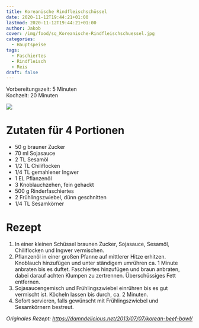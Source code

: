 ```yaml
---
title: Koreanische Rindfleischschüssel
date: 2020-11-12T19:44:21+01:00
lastmod: 2020-11-12T19:44:21+01:00
author: Jakob
cover: /img/food/sq_Koreanische-Rindfleischschuessel.jpg
categories:
  - Hauptspeise
tags:
  - Faschiertes
  - Rindfleisch
  - Reis
draft: false
---
```


Vorbereitungszeit: 5 Minuten  
Kochzeit: 20 Minuten

<!--more-->

![](/img/food/sq_Koreanische-Rindfleischschuessel.jpg)

# Zutaten für 4 Portionen

- 50 g brauner Zucker
- 70 ml Sojasauce
- 2 TL Sesamöl
- 1/2 TL Chiliflocken
- 1/4 TL gemahlener Ingwer
- 1 EL Pflanzenöl
- 3 Knoblauchzehen, fein gehackt
- 500 g Rinderfaschiertes
- 2 Frühlingszwiebel, dünn geschnitten
- 1/4 TL Sesamkörner

# Rezept

1. In einer kleinen Schüssel braunen Zucker, Sojasauce, Sesamöl, Chiliflocken und Ingwer vermischen.
2. Pflanzenöl in einer großen Pfanne auf mittlerer Hitze erhitzen. Knoblauch hinzufügen und unter ständigem umrühren ca. 1 Minute anbraten bis es duftet. Faschiertes hinzufügen und braun anbraten, dabei darauf achten Klumpen zu zertrennen. Überschüssiges Fett entfernen.
3. Sojasaucengemisch und Frühlingszwiebel einrühren bis es gut vermischt ist. Köcheln lassen bis durch, ca. 2 Minuten.
4. Sofort servieren, falls gewünscht mit Frühlingszwiebel und Sesamkörnern bestreut. 

*Originales Rezept: https://damndelicious.net/2013/07/07/korean-beef-bowl/*